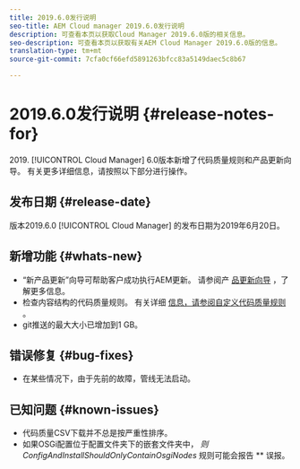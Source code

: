 ```yaml
---
title: 2019.6.0发行说明
seo-title: AEM Cloud manager 2019.6.0发行说明
description: 可查看本页以获取Cloud Manager 2019.6.0版的相关信息。
seo-description: 可查看本页以获取有关AEM Cloud Manager 2019.6.0版的信息。
translation-type: tm+mt
source-git-commit: 7cfa0cf66efd5891263bfcc83a5149daec5c8b67

---
```


# 2019.6.0发行说明 {#release-notes-for}

&#x200B;2019. [!UICONTROL Cloud Manager] 6.0版本新增了代码质量规则和产品更新向导。 有关更多详细信息，请按照以下部分进行操作。

## 发布日期 {#release-date}

版本2019.6.0 [!UICONTROL Cloud Manager] 的发布日期为2019年6月20日。

## 新增功能 {#whats-new}

* “新产品更新”向导可帮助客户成功执行AEM更新。 请参阅产 [品更新向导](overview-productupdate-wizard.md) ，了解更多信息。
* 检查内容结构的代码质量规则。 有关详细 [信息，请参阅自定义代码质量规则](custom-code-quality-rules.md) 。
* git推送的最大大小已增加到1 GB。

## 错误修复 {#bug-fixes}

* 在某些情况下，由于先前的故障，管线无法启动。

## 已知问题 {#known-issues}

* 代码质量CSV下载并不总是按严重性排序。
* 如果OSGi配置位于配置文件夹下的嵌套文件夹中， *则ConfigAndInstallShouldOnlyContainOsgiNodes* 规则可能会报告 ** 误报。